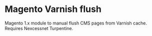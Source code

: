# Magento Varnish flush
Magento 1.x module to manual flush CMS pages from Varnish cache. Requires Nexcessnet Turpentine.
